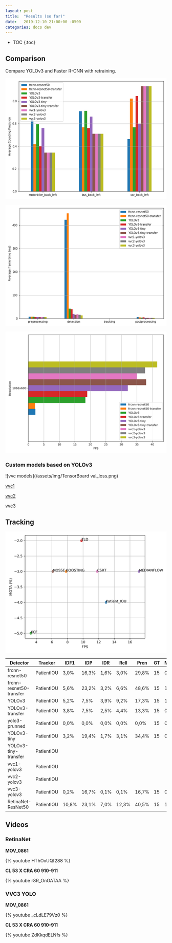 ```yaml
---
layout: post
title:  "Results (so far)"
date:   2019-12-10 21:00:00 -0500
categories: docs dev
---
```


* TOC
{:toc}

## Comparison
Compare YOLOv3 and Faster R-CNN with retraining.

![Average counting precision](/assets/img/avg_precision.png)

![Average frame time](/assets/img/avg_time.png)

![FPS](/assets/img/fps.png)



### Custom models based on YOLOv3

![vvc models](/assets/img/TensorBoard val_loss.png)

[vvc1](/assets/img/architecture_vvc1.png)

[vvc2](/assets/img/architecture_vvc2.png)

[vvc3](/assets/img/architecture_vvc3.png)


## Tracking

![MOTA](/assets/img/mota_vs_fps.png)

| Detector                | Tracker    | IDF1  | IDP   | IDR  | Rcll  | Prcn  | GT | MT | PT | ML | FP  | FN   | IDs | FM | MOTA   | MOTP |
|-------------------------|------------|-------|-------|------|-------|-------|----|----|----|----|-----|------|-----|----|--------|------|
| frcnn-resnet50          | PatientIOU | 3,0%  | 16,3% | 1,6% | 3,0%  | 29,8% | 15 | 0  | 2  | 13 | 73  | 1007 | 11  | 10 | -5,1%  | 376  |
| frcnn-resnet50-transfer | PatientIOU | 5,6%  | 23,2% | 3,2% | 6,6%  | 48,6% | 15 | 1  | 3  | 11 | 73  | 969  | 18  | 14 | -2,1%  | 376  |
| YOLOv3                  | PatientIOU | 5,2%  | 7,5%  | 3,9% | 9,2%  | 17,3% | 15 | 1  | 3  | 11 | 454 | 943  | 25  | 19 | -37,0% | 367  |
| YOLOv3-transfer         | PatientIOU | 3,8%  | 7,5%  | 2,5% | 4,4%  | 13,3% | 15 | 0  | 2  | 13 | 299 | 992  | 15  | 11 | -25,8% | 415  |
| yolo3-prunned           | PatientIOU | 0,0%  | 0,0%  | 0,0% | 0,0%  | 0,0%  | 15 | 0  | 0  | 15 | 59  | 1038 | 0   | 0  | -5,7%  |      |
| YOLOv3-tiny             | PatientIOU | 3,2%  | 19,4% | 1,7% | 3,1%  | 34,4% | 15 | 0  | 2  | 13 | 61  | 1006 | 8   | 7  | -3,6%  | 378  |
| YOLOv3-tiny-transfer    | PatientIOU |       |       |      |       |       |    |    |    |    |     |      |     |    |        |      |
| vvc1-yolov3             | PatientIOU |       |       |      |       |       |    |    |    |    |     |      |     |    |        |      |
| vvc2-yolov3             | PatientIOU |       |       |      |       |       |    |    |    |    |     |      |     |    |        |      |
| vvc3-yolov3             | PatientIOU | 0,2%  | 16,7% | 0,1% | 0,1%  | 16,7% | 15 | 0  | 0  | 15 | 5   | 1037 | 0   | 0  | -0,4%  | 306  |
| RetinaNet-ResNet50      | PatientIOU | 10,8% | 23,1% | 7,0% | 12,3% | 40,5% | 15 | 1  | 4  | 10 | 188 | 910  | 15  | 13 | -7,2%  | 339  |


## Videos


### RetinaNet

**MOV_0861**

{% youtube HThOxUQf288 %}


**CL 53 X CRA 60 910-911**

{% youtube r8R_OnOATAA %}


### VVC3 YOLO

**MOV_0861**

{% youtube _cLdLE79Vz0 %}


**CL 53 X CRA 60 910-911**

{% youtube ZdKkqdELNfs %}
